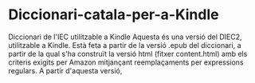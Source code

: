 # Diccionari-catala-per-a-Kindle
Diccionari de l'IEC utilitzable a Kindle
Aquesta és una versió del DIEC2, utilitzable a Kindle. Està feta a partir de la versió .epub del diccionari, a partir de la qual s'ha construït la versió html (fitxer content.html) amb els criteris exigits per Amazon mitjançant reemplaçaments per expressions regulars. A partir d'aquesta versió,  
